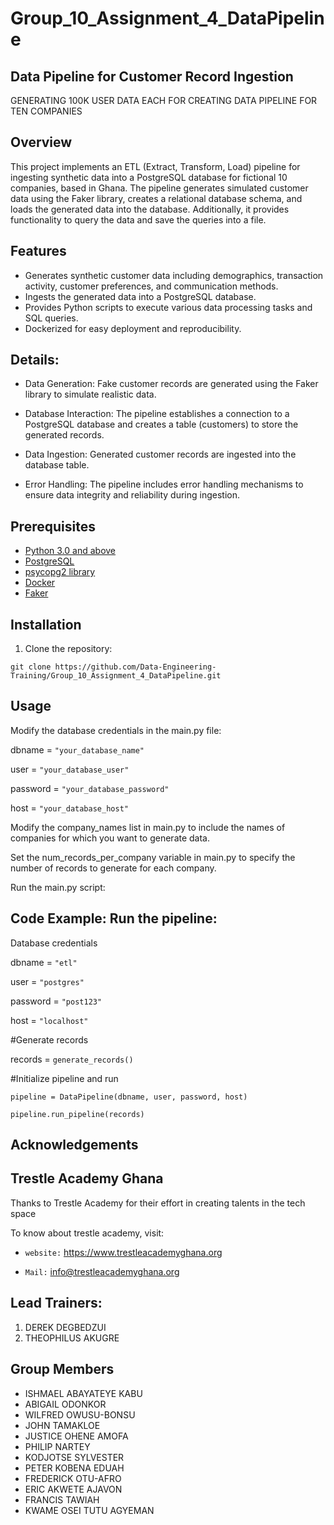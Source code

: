 # Group_10_Assignment_4_DataPipeline

## Data Pipeline for Customer Record Ingestion
GENERATING 100K USER DATA EACH  FOR CREATING DATA PIPELINE FOR TEN COMPANIES

## Overview
This project implements an ETL (Extract, Transform, Load) pipeline for ingesting synthetic data into a PostgreSQL database for  fictional 10 companies, based in Ghana. The pipeline generates simulated customer data using the Faker library, creates a relational database schema, and loads the generated data into the database. Additionally, it provides functionality to query the data and save the queries into a file.

## Features

- Generates synthetic customer data including demographics, transaction activity, customer preferences, and communication methods.
- Ingests the generated data into a PostgreSQL database.
- Provides Python scripts to execute various data processing tasks and SQL queries.
- Dockerized for easy deployment and reproducibility.

## Details:
- Data Generation: Fake customer records are generated using the Faker library to simulate realistic data.

- Database Interaction: The pipeline establishes a connection to a PostgreSQL database and creates a table (customers) to store the generated records.

- Data Ingestion: Generated customer records are ingested into the database table.

- Error Handling: The pipeline includes error handling mechanisms to ensure data integrity and reliability during ingestion.

## Prerequisites

- [Python 3.0 and above](https://www.python.org)
- [PostgreSQL](https://www.postgresql.org)
- [psycopg2 library](https://pypi.org/project/psycopg2/)
- [Docker](https://www.docker.com)
- [Faker](https://faker.readthedocs.io/en/master/)

## Installation

1. Clone the repository:
   
```git clone https://github.com/Data-Engineering-Training/Group_10_Assignment_4_DataPipeline.git```

## Usage
Modify the database credentials in the main.py file:

dbname = ```"your_database_name"```

user = ```"your_database_user"```

password = ```"your_database_password"```

host = ```"your_database_host"```

Modify the company_names list in main.py to include the names of companies for which you want to generate data.

Set the num_records_per_company variable in main.py to specify the number of records to generate for each company.

Run the main.py script:

## Code Example: Run the pipeline:
Database credentials

dbname = ```"etl"```

user = ```"postgres"```

password = ```"post123"```

host = ```"localhost"```

#Generate records

records = ```generate_records()```

#Initialize pipeline and run

```pipeline = DataPipeline(dbname, user, password, host)```

```pipeline.run_pipeline(records)```

## Acknowledgements

## Trestle Academy Ghana
Thanks to Trestle Academy for their effort in creating talents in the tech space

To know about trestle academy, visit: 

- ```website:``` https://www.trestleacademyghana.org

- ```Mail:``` info@trestleacademyghana.org

## Lead Trainers:
1. DEREK DEGBEDZUI
2. THEOPHILUS AKUGRE

## Group Members

- ISHMAEL  ABAYATEYE KABU
- ABIGAIL ODONKOR
- WILFRED OWUSU-BONSU
- JOHN TAMAKLOE
- JUSTICE OHENE AMOFA
- PHILIP NARTEY
- KODJOTSE SYLVESTER
- PETER KOBENA EDUAH
- FREDERICK OTU-AFRO
- ERIC AKWETE AJAVON
- FRANCIS TAWIAH
- KWAME OSEI TUTU AGYEMAN
